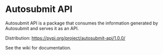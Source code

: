 # Autosubmit API

Autosubmit API is a package that consumes the information generated by Autosubmit and serves it as an API.

Distribution: https://pypi.org/project/autosubmit-api/1.0.0/

See the wiki for documentation.

